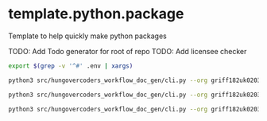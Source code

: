 # template.python.package

Template to help quickly make python packages

TODO: Add Todo generator for root of repo
TODO: Add licensee checker

```bash
export $(grep -v '^#' .env | xargs)
```

```bash
python3 src/hungovercoders_workflow_doc_gen/cli.py --org griff182uk0203 --project hungovercoders --pat $AZURE_DEVOPS_PAT_TOKEN --output okr_report.md --format markdown

python3 src/hungovercoders_workflow_doc_gen/cli.py --org griff182uk0203 --project hungovercoders --pat $AZURE_DEVOPS_PAT_TOKEN --output okr_raw.json --format raw-json

python3 src/hungovercoders_workflow_doc_gen/cli.py --org griff182uk0203 --project hungovercoders --pat $AZURE_DEVOPS_PAT_TOKEN --output okr_slides.md --format revealjs

```
